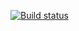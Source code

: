 [![Build status](https://ci.appveyor.com/api/projects/status/2idfa1m30xhyq4gx/branch/master?svg=true)](https://ci.appveyor.com/project/Lazarenkov/sql-api/branch/master)